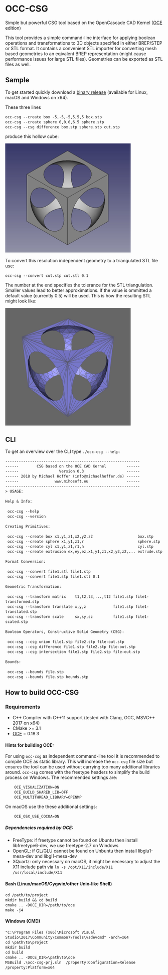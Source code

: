 # OCC-CSG

Simple but powerful CSG tool based on the OpenCascade CAD Kernel ([OCE](https://github.com/tpaviot/oce) edition)

This tool provides a simple command-line interface for applying boolean operations and transformations to 3D objects specified in either BREP/STEP or STL format. It contains a convenient STL importer for converting mesh based geometries to an eqivalent BREP representation (might cause performance issues for large STL files). Geometries can be exported as STL files as well.

## Sample

To get started quickly download a [binary release](https://github.com/miho/OCC-CSG/releases) (available for Linux, macOS and Windows on x64).

These three lines

    occ-csg --create box -5,-5,-5,5,5,5 box.stp
    occ-csg --create sphere 0,0,0,6.5 sphere.stp
    occ-csg --csg difference box.stp sphere.stp cut.stp
    
produce this hollow cube:

<img src="resources/img/sample.jpg" width="400px">

To convert this resolution independent geometry to a triangulated STL file use:

    occ-csg --convert cut.stp cut.stl 0.1

The number at the end specifies the tolerance for the STL triangulation. Smaller values lead to better approximations. If the value is ommitted a default value (currently 0.5) will be used. This is how the resulting STL might look like:

<img src="resources/img/sample-stl.jpg" width="400px">

## CLI

To get an overview over the CLI type `./occ-csg --help`:

```
------------------------------------------------------------
------        CSG based on the OCE CAD Kernel         ------
------                  Version 0.3                   ------
------ 2018 by Michael Hoffer (info@michaelhoffer.de) ------
------                www.mihosoft.eu                 ------
------------------------------------------------------------
> USAGE:

Help & Info:

 occ-csg --help
 occ-csg --version

Creating Primitives:

 occ-csg --create box x1,y1,z1,x2,y2,z2                    box.stp
 occ-csg --create sphere x1,y1,z1,r                        sphere.stp
 occ-csg --create cyl x1,y1,z1,r1,h                        cyl.stp
 occ-csg --create extrusion ex,ey,ez,x1,y1,z1,x2,y2,z2,... extrude.stp

Format Conversion:

 occ-csg --convert file1.stl file1.stp
 occ-csg --convert file1.stp file1.stl 0.1

Geometric Transformation:

 occ-csg --transform matrix    t1,t2,t3,...,t12 file1.stp file1-transformed.stp
 occ-csg --transform translate x,y,z            file1.stp file1-translated.stp
 occ-csg --transform scale     sx,sy,sz         file1.stp file1-scaled.stp

Boolean Operators, Constructive Solid Geometry (CSG):

 occ-csg --csg union file1.stp file2.stp file-out.stp
 occ-csg --csg difference file1.stp file2.stp file-out.stp
 occ-csg --csg intersection file1.stp file2.stp file-out.stp

Bounds:

 occ-csg --bounds file.stp
 occ-csg --bounds file.stp bounds.stp
```

## How to build OCC-CSG

### Requirements

- C+\+ Compiler with C+\+11 support (tested with Clang, GCC, MSVC+\+ 2017 on x64)
- CMake >= 3.1
- [OCE](https://github.com/tpaviot/oce) = 0.18.3

#### Hints for building OCE:

For using `occ-csg` as independent command-line tool it is recommended to compile OCE as static library. This will increase the `occ-csg` file size but ensures the tool can be used without carrying too many additional libraries around. `occ-csg` comes with the freetype headers to simplify the build process on Windows. The recommended settings are:

```
    OCE_VISUALIZATION=ON
    OCE_BUILD_SHARED_LIB=OFF
    OCE_MULTITHREAD_LIBRARY=OPENMP
```

On macOS use the these additional settings:

```
    OCE_OSX_USE_COCOA=ON
```

##### Dependencies required by OCE:

- FreeType: if freetype cannot be found on Ubuntu then install libfreetype6-dev, we use freetype-2.7 on Windows
- OpenGL:   if GL/GLU cannot be found on Unbuntu then install libglu1-mesa-dev and libgl1-mesa-dev
- XQuartz:  only necessary on macOS, it might be necessary to adjust the X11 include path via `ln -s /opt/X11/include/X11 /usr/local/include/X11`

#### Bash (Linux/macOS/Cygwin/other Unix-like Shell)

    cd /path/to/project
    mkdir build && cd build
    cmake .. -DOCE_DIR=/path/to/oce
    make -j4
    
#### Windows (CMD)

	"C:\Program Files (x86)\Microsoft Visual Studio\2017\Community\Common7\Tools\vsdevcmd" -arch=x64
    cd \path\to\project
    mkdir build
    cd build
    cmake .. -DOCE_DIR=\path\to\oce
    MSBuild .\occ-csg-prj.sln  /property:Configuration=Release /property:Platform=x64
    
